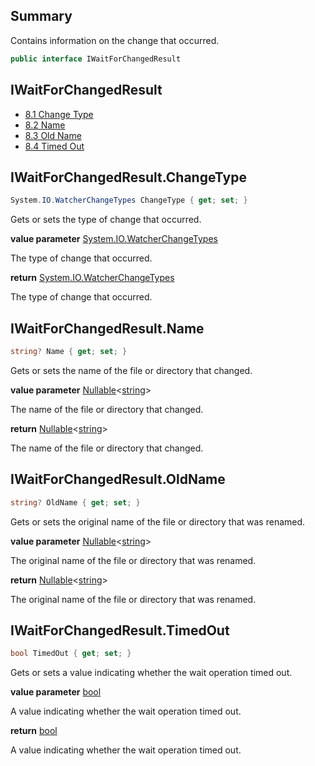 ﻿<!--bl
(filemeta
    (title "Wait For Changed Result"))
/bl-->

## Summary

Contains information on the change that occurred.

```csharp
public interface IWaitForChangedResult
```

## IWaitForChangedResult

- [8.1 Change Type](#user-content-iwaitforchangedresultchangetype)
- [8.2 Name](#user-content-iwaitforchangedresultname)
- [8.3 Old Name](#user-content-iwaitforchangedresultoldname)
- [8.4 Timed Out](#user-content-iwaitforchangedresulttimedout)

## IWaitForChangedResult.ChangeType

```csharp
System.IO.WatcherChangeTypes ChangeType { get; set; }
```

Gets or sets the type of change that occurred.

**value parameter** [System.IO.WatcherChangeTypes](https://docs.microsoft.com/en-us/dotnet/api/system.io.watcherchangetypes?view=net-6.0)

The type of change that occurred.

**return** [System.IO.WatcherChangeTypes](https://docs.microsoft.com/en-us/dotnet/api/system.io.watcherchangetypes?view=net-6.0)

The type of change that occurred.

## IWaitForChangedResult.Name

```csharp
string? Name { get; set; }
```

Gets or sets the name of the file or directory that changed.

**value parameter** [Nullable](https://docs.microsoft.com/en-us/dotnet/api/system.nullable-1?view=net-6.0)\<[string](https://docs.microsoft.com/en-us/dotnet/api/system.string?view=net-6.0)\>

The name of the file or directory that changed.

**return** [Nullable](https://docs.microsoft.com/en-us/dotnet/api/system.nullable-1?view=net-6.0)\<[string](https://docs.microsoft.com/en-us/dotnet/api/system.string?view=net-6.0)\>

The name of the file or directory that changed.

## IWaitForChangedResult.OldName

```csharp
string? OldName { get; set; }
```

Gets or sets the original name of the file or directory that was renamed.

**value parameter** [Nullable](https://docs.microsoft.com/en-us/dotnet/api/system.nullable-1?view=net-6.0)\<[string](https://docs.microsoft.com/en-us/dotnet/api/system.string?view=net-6.0)\>

The original name of the file or directory that was renamed.

**return** [Nullable](https://docs.microsoft.com/en-us/dotnet/api/system.nullable-1?view=net-6.0)\<[string](https://docs.microsoft.com/en-us/dotnet/api/system.string?view=net-6.0)\>

The original name of the file or directory that was renamed.

## IWaitForChangedResult.TimedOut

```csharp
bool TimedOut { get; set; }
```

Gets or sets a value indicating whether the wait operation timed out.


**value parameter** [bool](https://docs.microsoft.com/en-us/dotnet/api/system.boolean?view=net-6.0)

A value indicating whether the wait operation timed out.

**return** [bool](https://docs.microsoft.com/en-us/dotnet/api/system.boolean?view=net-6.0)

A value indicating whether the wait operation timed out.